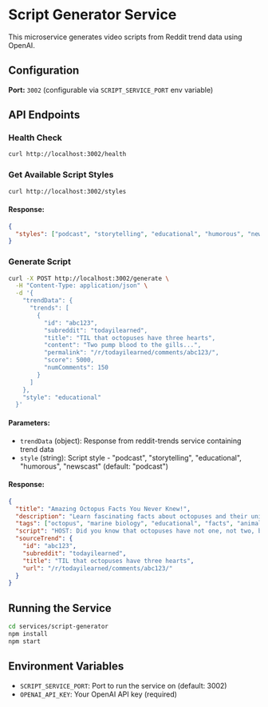 # Script Generator Service

This microservice generates video scripts from Reddit trend data using OpenAI.

## Configuration

**Port:** `3002` (configurable via `SCRIPT_SERVICE_PORT` env variable)

## API Endpoints

### Health Check
```bash
curl http://localhost:3002/health
```

### Get Available Script Styles
```bash
curl http://localhost:3002/styles
```

#### Response:
```json
{
  "styles": ["podcast", "storytelling", "educational", "humorous", "newscast"]
}
```

### Generate Script
```bash
curl -X POST http://localhost:3002/generate \
  -H "Content-Type: application/json" \
  -d '{
    "trendData": {
      "trends": [
        {
          "id": "abc123",
          "subreddit": "todayilearned",
          "title": "TIL that octopuses have three hearts",
          "content": "Two pump blood to the gills...",
          "permalink": "/r/todayilearned/comments/abc123/",
          "score": 5000,
          "numComments": 150
        }
      ]
    },
    "style": "educational"
  }'
```

#### Parameters:
- `trendData` (object): Response from reddit-trends service containing trend data
- `style` (string): Script style - "podcast", "storytelling", "educational", "humorous", "newscast" (default: "podcast")

#### Response:
```json
{
  "title": "Amazing Octopus Facts You Never Knew!",
  "description": "Learn fascinating facts about octopuses and their unique biology",
  "tags": ["octopus", "marine biology", "educational", "facts", "animals"],
  "script": "HOST: Did you know that octopuses have not one, not two, but THREE hearts? That's right...",
  "sourceTrend": {
    "id": "abc123",
    "subreddit": "todayilearned",
    "title": "TIL that octopuses have three hearts",
    "url": "/r/todayilearned/comments/abc123/"
  }
}
```

## Running the Service

```bash
cd services/script-generator
npm install
npm start
```

## Environment Variables

- `SCRIPT_SERVICE_PORT`: Port to run the service on (default: 3002)
- `OPENAI_API_KEY`: Your OpenAI API key (required)